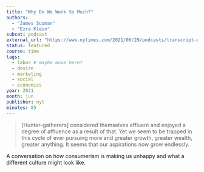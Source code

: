 ```yaml
---
title: "Why Do We Work So Much?"
authors:
  - "James Suzman"
  - "Ezra Klein"
subcat: podcast
external_url: "https://www.nytimes.com/2021/06/29/podcasts/transcript-ezra-klein-interviews-james-suzman.html"
status: featured
course: time
tags:
  - labor # maybe move here?
  - desire
  - marketing
  - social
  - economics
year: 2021
month: jun
publisher: nyt
minutes: 85
---
```


> [Hunter-gatherers] considered themselves affluent and enjoyed a degree of affluence as a result of that. Yet we seem to be trapped in this cycle of ever pursuing more and greater growth, greater wealth, greater anything. It seems that our aspirations now grow endlessly.

A conversation on how consumerism is making us unhappy and what a different culture might look like.
